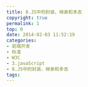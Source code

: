 ```yaml
---
title: 8.JS中的封装、继承和多态
copyright: true
permalink: 1
top: 0
date: 2014-02-03 11:52:19
categories:
- 前端开发
- 标准
- W3C
- 3.javaScript
- 8.JS中的封装、继承和多态
tags:
---
```

